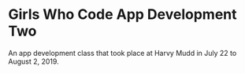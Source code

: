 # Girls Who Code App Development Two

An app development class that took place at Harvy Mudd in July 22 to August 2, 2019.
